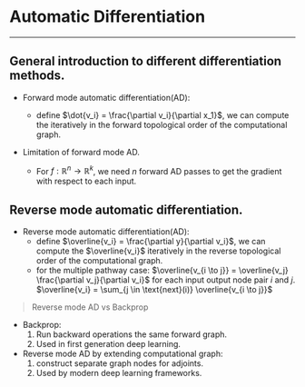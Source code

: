 # Automatic Differentiation
***

## General introduction to different differentiation methods.
- Forward mode automatic differentiation(AD): 
    - define $\dot{v_i} = \frac{\partial v_i}{\partial x_1}$, we can compute the iteratively in the forward topological order of the computational graph.

- Limitation of forward mode AD.
    - For $f:\mathbb{R}^n \to \mathbb{R}^k$, we need $n$ forward AD passes to get the gradient with respect to each input.


## Reverse mode automatic differentiation.
- Reverse mode automatic differentiation(AD):
    - define $\overline{v_i} = \frac{\partial y}{\partial v_i}$, we can compute the $\overline{v_i}$ iteratively in the reverse topological order of the computational graph.
    - for the multiple pathway case: $\overline{v_{i \to j}} = \overline{v_j} \frac{\partial v_j}{\partial v_i}$ for each input output node pair $i$ and $j$. $\overline{v_i} = \sum_{j \in \text{next}(i)} \overline{v_{i \to j}}$

> Reverse mode AD vs Backprop
- Backprop:
    1. Run backward operations the same forward graph.
    2. Used in first generation deep learning.
- Reverse mode AD by extending computational graph:
    1. construct separate graph nodes for adjoints.
    2. Used by modern deep learning frameworks.
